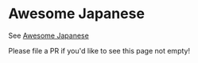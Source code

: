 # Awesome Japanese

See [Awesome Japanese](https://github.com/yudataguy/Awesome-Japanese)

Please file a PR if you'd like to see this page not empty!
